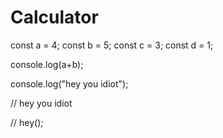 # Calculator

const a = 4;
const b = 5;
const c = 3;
const d = 1;

console.log(a+b);

console.log("hey you idiot");

// hey you idiot

//
hey();
